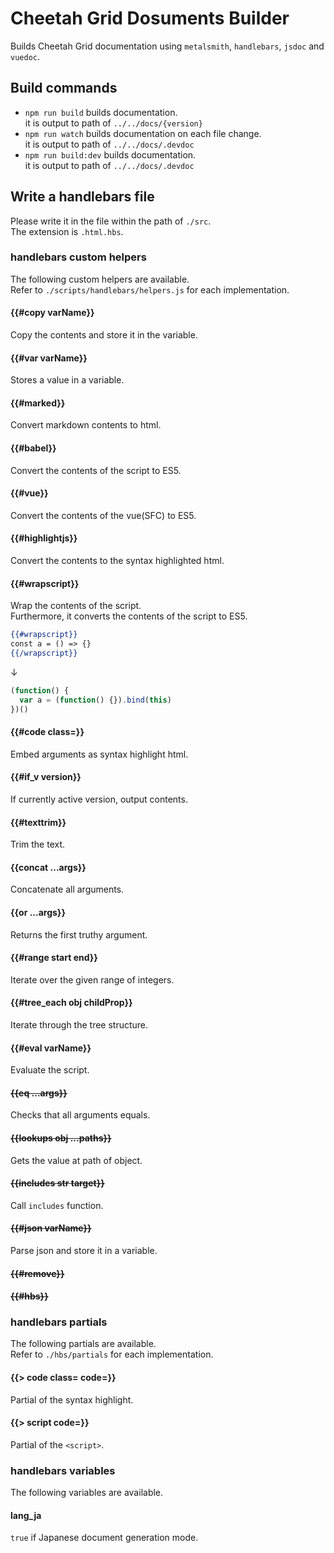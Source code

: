 # Cheetah Grid Dosuments Builder

Builds Cheetah Grid documentation using `metalsmith`, `handlebars`, `jsdoc` and `vuedoc`.

## Build commands

- `npm run build` builds documentation.  
    it is output to path of `../../docs/{version}`
- `npm run watch` builds documentation on each file change.  
    it is output to path of `../../docs/.devdoc`
- `npm run build:dev` builds documentation.  
    it is output to path of `../../docs/.devdoc`

## Write a handlebars file

Please write it in the file within the path of `./src`.  
The extension is `.html.hbs`.

### handlebars custom helpers

The following custom helpers are available.  
Refer to `./scripts/handlebars/helpers.js` for each implementation.

#### {{#copy varName}}

Copy the contents and store it in the variable.

#### {{#var varName}}

Stores a value in a variable.

#### {{#marked}}

Convert markdown contents to html.

#### {{#babel}}

Convert the contents of the script to ES5.

#### {{#vue}}

Convert the contents of the vue(SFC) to ES5.

#### {{#highlightjs}}

Convert the contents to the syntax highlighted html.

#### {{#wrapscript}}

Wrap the contents of the script.  
Furthermore, it converts the contents of the script to ES5.

```hbs
{{#wrapscript}}
const a = () => {}
{{/wrapscript}}
```

↓

```js
(function() {
  var a = (function() {}).bind(this)
})()
```

#### {{#code class=}}

Embed arguments as syntax highlight html.

#### {{#if_v version}}

If currently active version, output contents.

#### {{#texttrim}}

Trim the text.

#### {{concat ...args}}

Concatenate all arguments.

#### {{or ...args}}

Returns the first truthy argument.

#### {{#range start end}}

Iterate over the given range of integers.

#### {{#tree_each obj childProp}}

Iterate through the tree structure.

#### {{#eval varName}}

Evaluate the script.

#### ~~{{eq ...args}}~~

Checks that all arguments equals.

#### ~~{{lookups obj ...paths}}~~

Gets the value at path of object.

#### ~~{{includes str target}}~~

Call `includes` function.

#### ~~{{#json varName}}~~

Parse json and store it in a variable.

#### ~~{{#remove}}~~

#### ~~{{#hbs}}~~

### handlebars partials

The following partials are available.  
Refer to `./hbs/partials` for each implementation.

#### {{> code class= code=}}

Partial of the syntax highlight.

#### {{> script code=}}

Partial of the `<script>`.

### handlebars variables

The following variables are available.

#### lang_ja

`true` if Japanese document generation mode.
